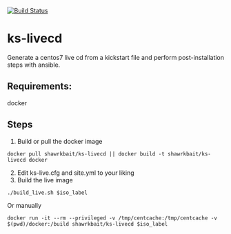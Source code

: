 [![Build Status](https://travis-ci.org/shawrkbait/ks-livecd.svg?branch=master)](https://travis-ci.org/shawrkbait/ks-livecd) 
# ks-livecd
Generate a centos7 live cd from a kickstart file and perform post-installation steps with ansible.

## Requirements:
docker

## Steps
1. Build or pull the docker image
```
docker pull shawrkbait/ks-livecd || docker build -t shawrkbait/ks-livecd docker
```
2. Edit ks-live.cfg and site.yml to your liking
3. Build the live image
```
./build_live.sh $iso_label
```
Or manually
```
docker run -it --rm --privileged -v /tmp/centcache:/tmp/centcache -v $(pwd)/docker:/build shawrkbait/ks-livecd $iso_label
```
